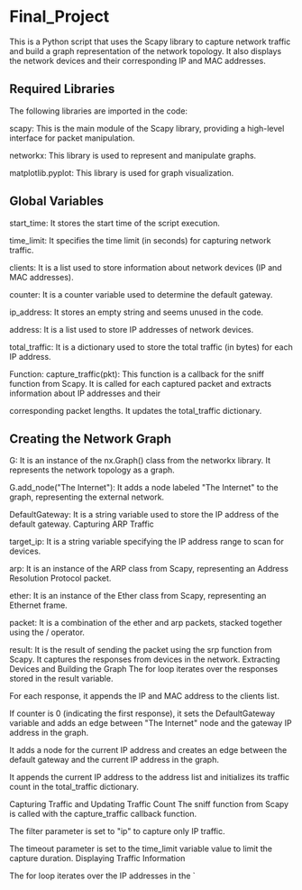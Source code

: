 # Final_Project

This is a Python script that uses the Scapy library to capture network traffic and build a graph representation of the network topology. It also displays the network devices and their corresponding IP and MAC addresses.

## Required Libraries
The following libraries are imported in the code:


scapy: This is the main module of the Scapy library, providing a high-level interface for packet manipulation.

networkx: This library is used to represent and manipulate graphs.

matplotlib.pyplot: This library is used for graph visualization.



## Global Variables
start_time: It stores the start time of the script execution.

time_limit: It specifies the time limit (in seconds) for capturing network traffic.

clients: It is a list used to store information about network devices (IP and MAC addresses).

counter: It is a counter variable used to determine the default gateway.

ip_address: It stores an empty string and seems unused in the code.

address: It is a list used to store IP addresses of network devices.

total_traffic: It is a dictionary used to store the total traffic (in bytes) for each IP address.

Function: capture_traffic(pkt):
This function is a callback for the sniff function from Scapy. It is called for each captured packet and extracts information about IP addresses and their 

corresponding packet lengths. It updates the total_traffic dictionary.

## Creating the Network Graph
G: It is an instance of the nx.Graph() class from the networkx library. It represents the network topology as a graph.

G.add_node("The Internet"): It adds a node labeled "The Internet" to the graph, representing the external network.

DefaultGateway: It is a string variable used to store the IP address of the default gateway.
Capturing ARP Traffic

target_ip: It is a string variable specifying the IP address range to scan for devices.

arp: It is an instance of the ARP class from Scapy, representing an Address Resolution Protocol packet.

ether: It is an instance of the Ether class from Scapy, representing an Ethernet frame.

packet: It is a combination of the ether and arp packets, stacked together using the / operator.

result: It is the result of sending the packet using the srp function from Scapy. It captures the responses from devices in the network.
Extracting Devices and Building the Graph
The for loop iterates over the responses stored in the result variable.

For each response, it appends the IP and MAC address to the clients list.

If counter is 0 (indicating the first response), it sets the DefaultGateway variable and adds an edge between "The Internet" node and the gateway IP address in the graph.

It adds a node for the current IP address and creates an edge between the default gateway and the current IP address in the graph.

It appends the current IP address to the address list and initializes its traffic count in the total_traffic dictionary.

Capturing Traffic and Updating Traffic Count
The sniff function from Scapy is called with the capture_traffic callback function.

The filter parameter is set to "ip" to capture only IP traffic.

The timeout parameter is set to the time_limit variable value to limit the capture duration.
Displaying Traffic Information

The for loop iterates over the IP addresses in the `
